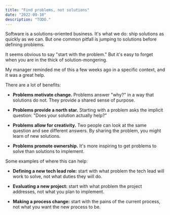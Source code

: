 ```yaml
---
title: "Find problems, not solutions"
date: "2022-09-10"
description: "TODO."
---
```


Software is a solutions-oriented business. It's what we do: ship solutions as quickly as we can. But one common pitfall is jumping to solutions before defining problems. 

It seems obvious to say "start with the problem." But it's easy to forget when you are in the thick of solution-mongering.

My manager reminded me of this a few weeks ago in a specific context, and it was a great help.

There are a lot of benefits:

- **Problems motivate change.**
Problems answer "why?" in a way that solutions do not. They provide a shared sense of purpose.

- **Problems provide a north star.** 
Starting with a problem asks the implicit question: "Does your solution actually help?"

- **Problems allow for creativity.** 
Two people can look at the same question and see different answers. By sharing the problem, you might learn of new solutions.

- **Problems promote ownership.** 
It's more inspiring to get problems to solve than solutions to implement.

Some examples of where this can help:

- **Defining a new tech lead role:** start with what problem the tech lead will work to solve, not what duties they will do.

- **Evaluating a new project:** start with what problem the project addresses, not what you plan to implement.

- **Making a process change:** start with the pains of the current process, not what you want the new process to be. 

